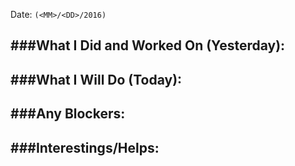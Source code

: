 Date: `(<MM>/<DD>/2016)`

###What I Did and Worked On (Yesterday):
- 

###What I Will Do (Today):
- 

###Any Blockers:
- 

###Interestings/Helps:
- 

